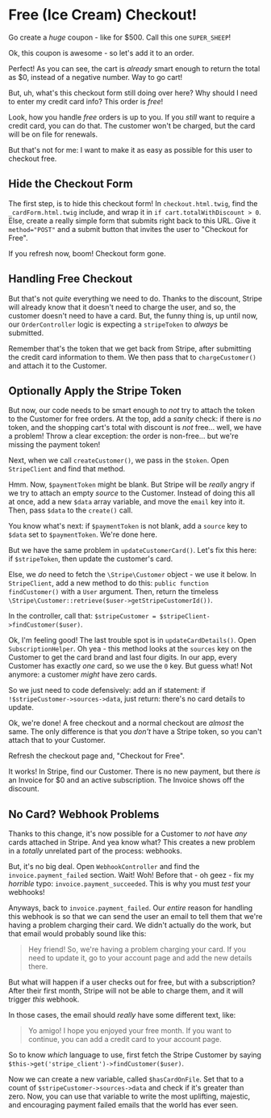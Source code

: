 # Free (Ice Cream) Checkout!

Go create a *huge* coupon - like for $500. Call this one `SUPER_SHEEP`!

Ok, this coupon is awesome - so let's add it to an order.

Perfect! As you can see, the cart is *already* smart enough to return the total
as $0, instead of a negative number. Way to go cart!

But, uh, what's this checkout form still doing over here? Why should I need to enter
my credit card info? This order is *free*!

Look, how you handle *free* orders is up to you. If you *still* want to require a
credit card, you can do that. The customer won't be charged, but the card will be
on file for renewals.

But that's not for me: I want to make it as easy as possible for this user to checkout
free.

## Hide the Checkout Form

The first step, is to hide this checkout form! In `checkout.html.twig`, find the
`_cardForm.html.twig` include, and wrap it in `if cart.totalWithDiscount > 0`. Else,
create a really simple form that submits right back to this URL. Give it
`method="POST"` and a submit button that invites the user to "Checkout for Free".

If you refresh now, boom! Checkout form gone.

## Handling Free Checkout

But that's not *quite* everything we need to do. Thanks to the discount, Stripe
will already know that it doesn't need to charge the user, and so, the customer
doesn't need to have a card. But, the funny thing is, up until now, our `OrderController`
logic is expecting a `stripeToken` to *always* be submitted. 

Remember that's the token that we get back from Stripe, after submitting the
credit card information to them. We then pass that to `chargeCustomer()` and attach
it to the Customer.

## Optionally Apply the Stripe Token

But now, our code needs to be smart enough to *not* try to attach the token to the
Customer for free orders. At the top, add a *sanity* check: if there is *no* token,
and the shopping cart's total with discount is *not* free... well, we have a problem!
Throw a clear exception: the order is non-free... but we're missing the payment token!

Next, when we call `createCustomer()`, we pass in the `$token`. Open `StripeClient`
and find that method. 

Hmm. Now, `$paymentToken` might be blank. But Stripe will be *really* angry if we
try to attach an empty *source* to the Customer. Instead of doing this all at once,
add a new `$data` array variable, and move the `email` key into it. Then, pass
`$data` to the `create()` call.

You know what's next: if `$paymentToken` is not blank, add a `source` key to
`$data` set to `$paymentToken`. We're done here.

But we have the same problem in `updateCustomerCard()`. Let's fix this here:
if `$stripeToken`, then update the customer's card.

Else, we *do* need to fetch the `\Stripe\Customer` object - we use it below.
In `StripeClient`, add a new method to do this: `public function findCustomer()`
with a `User` argument. Then, return the timeless
`\Stripe\Customer::retrieve($user->getStripeCustomerId())`.

In the controller, call that: `$stripeCustomer = $stripeClient->findCustomer($user)`.

Ok, I'm feeling good! The last trouble spot is in `updateCardDetails()`. Open
`SubscriptionHelper`. Oh yea - this method looks at the `sources` key on the Customer
to get the card brand and last four digits. In our app, every Customer has exactly
*one* card, so we use the `0` key. But guess what! Not anymore: a customer *might*
have zero cards.

So we just need to code defensively: add an if statement: if `!$stripeCustomer->sources->data`,
just return: there's no card details to update.

Ok, we're done! A free checkout and a normal checkout are *almost* the same. The only
difference is that you *don't* have a Stripe token, so you can't attach that to your
Customer.

Refresh the checkout page and, "Checkout for Free".

It works! In Stripe, find our Customer. There is no new payment, but there *is* an
Invoice for $0 and an active subscription. The Invoice shows off the discount.

## No Card? Webhook Problems

Thanks to this change, it's now possible for a Customer to *not* have *any* cards
attached in Stripe. And yea know what? This creates a new problem in a *totally*
unrelated part of the process: webhooks.

But, it's no big deal. Open `WebhookController` and find the `invoice.payment_failed`
section. Wait! Woh! Before that - oh geez - fix my *horrible* typo: `invoice.payment_succeeded`.
This is why you must *test* your webhooks!

Anyways, back to `invoice.payment_failed`. Our *entire* reason for handling this
webhook is so that we can send the user an email to tell them that we're having a
problem charging their card. We didn't actually do the work, but that email would
probably sound like this:

> Hey friend! So, we're having a problem charging your card. If you need to update
> it, go to your account page and add the new details there.

But what will happen if a user checks out for free, but with a subscription? After
their first month, Stripe will not be able to charge them, and it will trigger *this*
webhook.

In those cases, the email should *really* have some different text, like:

> Yo amigo! I hope you enjoyed your free month. If you want to continue,
> you can add a credit card to your account page.

So to know *which* language to use, first fetch the Stripe Customer by saying
`$this->get('stripe_client')->findCustomer($user)`.

Now we can create a new variable, called `$hasCardOnFile`. Set that to a count
of `$stripeCustomer->sources->data` and check if it's greater than zero. Now, you
can use that variable to write the most uplifting, majestic, and encouraging payment
failed emails that the world has ever seen.
